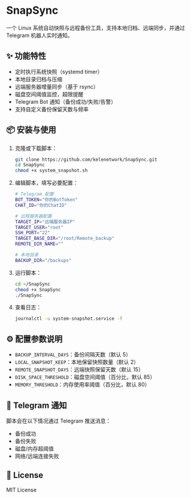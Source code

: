 # SnapSync

一个 Linux 系统自动快照与远程备份工具，支持本地归档、远端同步，并通过 Telegram 机器人实时通知。

## ✨ 功能特性
- 定时执行系统快照（systemd timer）
- 本地目录归档与压缩
- 远端服务器增量同步（基于 rsync）
- 磁盘空间阈值监控，超限提醒
- Telegram Bot 通知（备份成功/失败/告警）
- 支持自定义备份保留天数与频率

## 📦 安装与使用

1. 克隆或下载脚本：
   ```bash
   git clone https://github.com/kelenetwork/SnapSync.git
   cd SnapSync
   chmod +x system_snapshot.sh
   ```

2. 编辑脚本，填写必要配置：
   ```bash
   # Telegram 配置
   BOT_TOKEN="你的BotToken"
   CHAT_ID="你的ChatID"

   # 远程服务器配置
   TARGET_IP="远端服务器IP"
   TARGET_USER="root"
   SSH_PORT="22"
   TARGET_BASE_DIR="/root/Remote_backup"
   REMOTE_DIR_NAME=""

   # 本地目录
   BACKUP_DIR="/backups"
   ```

3. 运行脚本：
   ```bash
   cd ~/SnapSync
   chmod +x SnapSync
   ./SnapSync
   ```

4. 查看日志：
   ```bash
   journalctl -u system-snapshot.service -f
   ```

## ⚙️ 配置参数说明
- `BACKUP_INTERVAL_DAYS`：备份间隔天数（默认 5）
- `LOCAL_SNAPSHOT_KEEP`：本地保留快照数量（默认 2）
- `REMOTE_SNAPSHOT_DAYS`：远端快照保留天数（默认 15）
- `DISK_SPACE_THRESHOLD`：磁盘空间阈值（百分比，默认 85）
- `MEMORY_THRESHOLD`：内存使用率阈值（百分比，默认 80）

## 📡 Telegram 通知
脚本会在以下情况通过 Telegram 推送消息：
- 备份成功
- 备份失败
- 磁盘/内存超阈值
- 网络/远端连接失败

## 📝 License
MIT License
